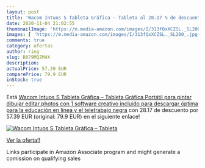 ```yaml
---
layout: post
title: 'Wacom Intuos S Tableta Gráfica – Tableta al 28.17 % de descuento'
date: 2020-11-04 21:02:55
thumbnailImage: 'https://m.media-amazon.com/images/I/313fQxXCZSL._SL200_.jpg'
images: [ 'https://m.media-amazon.com/images/I/313fQxXCZSL._SL200_.jpg' ]
comments: true
category: ofertas
author: ring
slug: B079MQZM4X
description:
actualPrice: 57.39 EUR
comparePrice: 79.9 EUR
inStock: true
---
```


Está [Wacom Intuos S Tableta Gráfica – Tableta Gráfica Portátil para pintar  dibujar  editar photos con 1 software creativo incluido para descargar  óptima para la educación en línea y el teletrabajo  negra](https://www.amazon.es/dp/B079MQZM4X/?tag=tolees-21) con 28.17 de descuento por 57.39 EUR (original: 79.9 EUR) en el siguiente enlace!

[![Wacom Intuos S Tableta Gráfica – Tableta](https://m.media-amazon.com/images/I/313fQxXCZSL._SL200_.jpg)](https://www.amazon.es/dp/B079MQZM4X/?tag=tolees-21)

[Ver la oferta!!](https://www.amazon.es/dp/B079MQZM4X/?tag=tolees-21)

Links participate in Amazon Associate program and might generate a comission on qualifying sales


